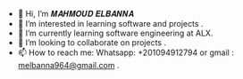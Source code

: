 - 👋 Hi, I’m 𝑴𝑨𝑯𝑴𝑶𝑼𝑫 𝑬𝑳𝑩𝑨𝑵𝑵𝑨
- 👀 I’m interested in learning software and projects . 
- 🌱 I’m currently learning software engineering at ALX.
- 💞️ I’m looking to collaborate on projects . 
- 📫 How to reach me: Whatsapp: +201094912794 or gmail : melbanna964@gmail.com . 

<!---
mahmoud-elbanna/mahmoud-elbanna is a ✨ special ✨ repository because its `README.md` (this file) appears on your GitHub profile.
You can click the Preview link to take a look at your changes.
--->
